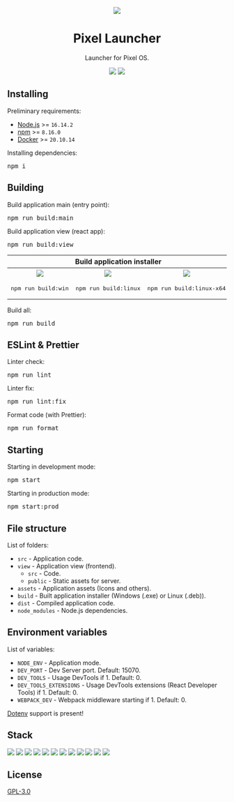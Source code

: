 <p align="center">
    <img src="https://user-images.githubusercontent.com/68344264/189981737-6ccf400c-2f67-44d4-9363-58d5de89ae3c.png" />
</p>
<h1 align="center">Pixel Launcher</h1>
<p align="center">Launcher for Pixel OS.</p>
<p align="center">
    <a href="https://github.com/starfactorypixel/Launcher/releases/"><img src="https://img.shields.io/github/v/release/starfactorypixel/Launcher" /></a>
    <a href="https://github.com/starfactorypixel/Launcher/blob/main/LICENSE"><img src="https://img.shields.io/github/license/starfactorypixel/Launcher" /></a>
</p>

<h2>Installing</h2>
<p>Preliminary requirements:</p>
<ul>
    <li><a href="https://nodejs.org/">Node.js</a> >= <code>16.14.2</code></li>
    <li><a href="https://www.npmjs.com/">npm</a> >= <code>8.16.0</code></li>
    <li><a href="https://www.docker.com/">Docker</a> >= <code>20.10.14</code></li>
</ul>
<p>Installing dependencies:</p>
<pre>npm i</pre>

<h2>Building</h2>
<p>Build application main (entry point):</p>
<pre>npm run build:main</pre>
<p>Build application view (react app):</p>
<pre>npm run build:view</pre>
<table>
    <tr>
        <th colspan="3">Build application installer</th>
    </tr>
    <tr>
        <th><img src="https://img.shields.io/static/v1?label=Windows&message=x64&color=blue" /></th>
        <th><img src="https://img.shields.io/static/v1?label=Linux&message=arm64&color=yellow" /></th>
        <th><img src="https://img.shields.io/static/v1?label=Linux&message=x64&color=yellow" /></th>
    </tr>
    <tr>
        <td>
            <pre>npm run build:win</pre>
        </td>
        <td>
            <pre>npm run build:linux</pre>
        </td>
        <td>
            <pre>npm run build:linux-x64</pre>
        </td>
    </tr>
</table>
<p>Build all:</p>
<pre>npm run build</pre>

<h2>ESLint & Prettier</h2>
<p>Linter check:</p>
<pre>npm run lint</pre>
<p>Linter fix:</p>
<pre>npm run lint:fix</pre>
<p>Format code (with Prettier):</p>
<pre>npm run format</pre>

<h2>Starting</h2>
<p>Starting in development mode:</p>
<pre>npm start</pre>
<p>Starting in production mode:</p>
<pre>npm start:prod</pre>

<h2>File structure</h2>
<p>List of folders:</p>
<ul>
    <li><code>src</code> - Application code.</li>
    <li>
        <code>view</code> - Application view (frontend).
        <ul>
            <li><code>src</code> - Code.</li>
            <li><code>public</code> - Static assets for server.</li>
        </ul>
    </li>
    <li><code>assets</code> - Application assets (Icons and others).</li>
    <li><code>build</code> - Built application installer (Windows (.exe) or Linux (.deb)).</li>
    <li><code>dist</code> - Compiled application code.</li>
    <li><code>node_modules</code> - Node.js dependencies.</li>
</ul>

<h2>Environment variables</h2>
<p>List of variables:</p>
<ul>
    <li><code>NODE_ENV</code> - Application mode.</li>
    <li><code>DEV_PORT</code> - Dev Server port. Default: 15070.</li>
    <li><code>DEV_TOOLS</code> - Usage DevTools if 1. Default: 0.</li>
    <li><code>DEV_TOOLS_EXTENSIONS</code> - Usage DevTools extensions (React Developer Tools) if 1. Default: 0.</li>
    <li><code>WEBPACK_DEV</code> - Webpack middleware starting if 1. Default: 0.</li>
</ul>
<p><a href="https://www.npmjs.com/package/dotenv">Dotenv</a> support is present!</p>

<h2>Stack</h2>
<p>
    <img src="https://img.shields.io/badge/node.js-6DA55F?style=for-the-badge&logo=node.js&logoColor=white" />
    <img src="https://img.shields.io/badge/Electron-191970?style=for-the-badge&logo=Electron&logoColor=white" />
    <img src="https://img.shields.io/badge/typescript-%23007ACC.svg?style=for-the-badge&logo=typescript&logoColor=white" />
    <img src="https://img.shields.io/badge/react-%2320232a.svg?style=for-the-badge&logo=react&logoColor=%2361DAFB" />
    <img src="https://img.shields.io/badge/mobx-%23FF9955.svg?&style=for-the-badge&logo=mobx&logoColor=black" />
    <img src="https://img.shields.io/badge/React_Router-CA4245?style=for-the-badge&logo=react-router&logoColor=white" />
    <img src="https://img.shields.io/badge/SASS-hotpink.svg?style=for-the-badge&logo=SASS&logoColor=white" />
    <img src="https://img.shields.io/badge/webpack-%238DD6F9.svg?style=for-the-badge&logo=webpack&logoColor=black" />
    <img src="https://img.shields.io/badge/express.js-%23404d59.svg?style=for-the-badge&logo=express&logoColor=%2361DAFB" />  
    <img src="https://img.shields.io/badge/docker-%230db7ed.svg?style=for-the-badge&logo=docker&logoColor=white" />
    <img src="https://img.shields.io/badge/ESLint-4B3263?style=for-the-badge&logo=eslint&logoColor=white" />
    <img src="https://img.shields.io/badge/prettier-%23F7B93E.svg?&style=for-the-badge&logo=prettier&logoColor=black" />
</p>

<h2>License</h2>
<p><a href="./LICENSE">GPL-3.0</a></p>
